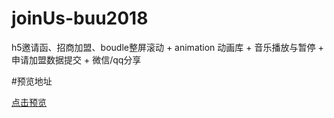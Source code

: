 # joinUs-buu2018

h5邀请函、招商加盟、boudle整屏滚动 + animation 动画库 + 音乐播放与暂停 + 申请加盟数据提交 +  微信/qq分享

#预览地址

<a href="https://hialun5210.github.io/joinUs-buu2018/." target="_blank">点击预览</a>
